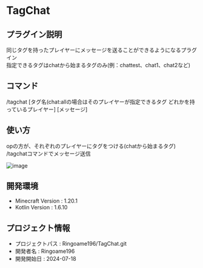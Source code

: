 # TagChat

## プラグイン説明
同じタグを持ったプレイヤーにメッセージを送ることができるようになるプラグイン<br>
指定できるタグはchatから始まるタグのみ(例：chattest、chat1、chat2など)

## コマンド
/tagchat [タグ名(chat:allの場合はそのプレイヤーが指定できるタグ どれかを持っているプレイヤー] [メッセージ]

## 使い方
opの方が、それぞれのプレイヤーにタグをつける(chatから始まるタグ) <br>
/tagchatコマンドでメッセージ送信

![image](https://github.com/user-attachments/assets/474830ea-b16e-4fb7-986c-c0226830c5ca)


## 開発環境
- Minecraft Version : 1.20.1
- Kotlin Version : 1.6.10

## プロジェクト情報
- プロジェクトパス : Ringoame196/TagChat.git
- 開発者名 : Ringoame196
- 開発開始日 : 2024-07-18
